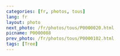 ```yaml
---
categories: [fr, photos, tous]
lang: fr
layout: photo
next_photo: /fr/photos/tous/P0000020.html
picname: P0000088
prev_photo: /fr/photos/tous/P0000102.html
tags: [Tree]
---
```

